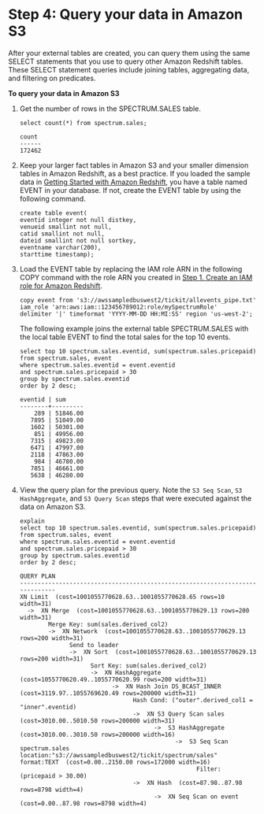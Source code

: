 # Step 4: Query your data in Amazon S3<a name="c-getting-started-using-spectrum-query-s3-data"></a>

After your external tables are created, you can query them using the same SELECT statements that you use to query other Amazon Redshift tables\. These SELECT statement queries include joining tables, aggregating data, and filtering on predicates\. <a name="spectrum-get-started-query-s3-data"></a>

**To query your data in Amazon S3**

1. Get the number of rows in the SPECTRUM\.SALES table\. 

   ```
   select count(*) from spectrum.sales;
   ```

   ```
   count 
   ------
   172462
   ```

1. Keep your larger fact tables in Amazon S3 and your smaller dimension tables in Amazon Redshift, as a best practice\. If you loaded the sample data in [Getting Started with Amazon Redshift](https://docs.aws.amazon.com/redshift/latest/gsg/getting-started.html), you have a table named EVENT in your database\. If not, create the EVENT table by using the following command\.

   ```
   create table event(
   eventid integer not null distkey,
   venueid smallint not null,
   catid smallint not null,
   dateid smallint not null sortkey,
   eventname varchar(200),
   starttime timestamp);
   ```

1. Load the EVENT table by replacing the IAM role ARN in the following COPY command with the role ARN you created in [Step 1\. Create an IAM role for Amazon Redshift](c-getting-started-using-spectrum-create-role.md)\. 

   ```
   copy event from 's3://awssampledbuswest2/tickit/allevents_pipe.txt' 
   iam_role 'arn:aws:iam::123456789012:role/mySpectrumRole'
   delimiter '|' timeformat 'YYYY-MM-DD HH:MI:SS' region 'us-west-2';
   ```

   The following example joins the external table SPECTRUM\.SALES with the local table EVENT to find the total sales for the top 10 events\.

   ```
   select top 10 spectrum.sales.eventid, sum(spectrum.sales.pricepaid) from spectrum.sales, event
   where spectrum.sales.eventid = event.eventid
   and spectrum.sales.pricepaid > 30
   group by spectrum.sales.eventid
   order by 2 desc;
   ```

   ```
   eventid | sum     
   --------+---------
       289 | 51846.00
      7895 | 51049.00
      1602 | 50301.00
       851 | 49956.00
      7315 | 49823.00
      6471 | 47997.00
      2118 | 47863.00
       984 | 46780.00
      7851 | 46661.00
      5638 | 46280.00
   ```

1. View the query plan for the previous query\. Note the `S3 Seq Scan`, `S3 HashAggregate`, and `S3 Query Scan` steps that were executed against the data on Amazon S3\.

   ```
   explain
   select top 10 spectrum.sales.eventid, sum(spectrum.sales.pricepaid) 
   from spectrum.sales, event
   where spectrum.sales.eventid = event.eventid
   and spectrum.sales.pricepaid > 30
   group by spectrum.sales.eventid
   order by 2 desc;
   ```

   ```
   QUERY PLAN                                                                                                                                                                                
   -----------------------------------------------------------------------------
   XN Limit  (cost=1001055770628.63..1001055770628.65 rows=10 width=31)                                                                                                                      
     ->  XN Merge  (cost=1001055770628.63..1001055770629.13 rows=200 width=31)                                                                                                               
           Merge Key: sum(sales.derived_col2)                                                                                                                                                
           ->  XN Network  (cost=1001055770628.63..1001055770629.13 rows=200 width=31)                                                                                                       
                 Send to leader                                                                                                                                                              
                 ->  XN Sort  (cost=1001055770628.63..1001055770629.13 rows=200 width=31)                                                                                                    
                       Sort Key: sum(sales.derived_col2)                                                                                                                                     
                       ->  XN HashAggregate  (cost=1055770620.49..1055770620.99 rows=200 width=31)                                                                                           
                             ->  XN Hash Join DS_BCAST_INNER  (cost=3119.97..1055769620.49 rows=200000 width=31)                                                                             
                                   Hash Cond: ("outer".derived_col1 = "inner".eventid)                                                                                                       
                                   ->  XN S3 Query Scan sales  (cost=3010.00..5010.50 rows=200000 width=31)                                                                                  
                                         ->  S3 HashAggregate  (cost=3010.00..3010.50 rows=200000 width=16)                                                                                  
                                               ->  S3 Seq Scan spectrum.sales location:"s3://awssampledbuswest2/tickit/spectrum/sales" format:TEXT  (cost=0.00..2150.00 rows=172000 width=16)
                                                     Filter: (pricepaid > 30.00)                                                                                                             
                                   ->  XN Hash  (cost=87.98..87.98 rows=8798 width=4)                                                                                                        
                                         ->  XN Seq Scan on event  (cost=0.00..87.98 rows=8798 width=4)
   ```